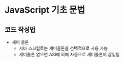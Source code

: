# JavaScript 기초 문법
## 코드 작성법
- 세미 콜론
  - 자바 스크립트는 세미콜론을 선택적으로 사용 가능
  - 세미콜론 없으면 ASI에 의해 자동으로 세미콜론이 삽입됨
